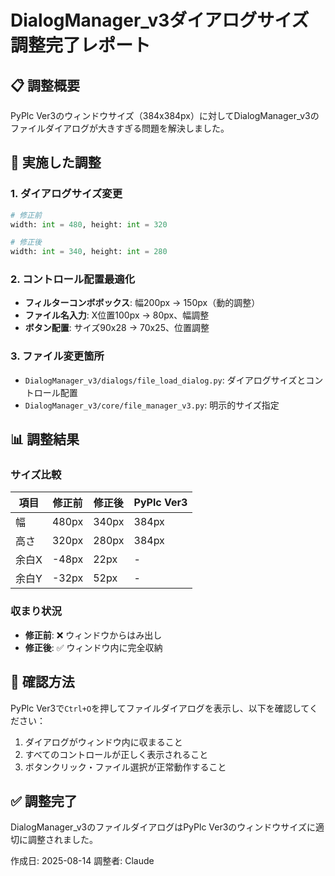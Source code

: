 # DialogManager_v3ダイアログサイズ調整完了レポート

## 📋 **調整概要**
PyPlc Ver3のウィンドウサイズ（384x384px）に対してDialogManager_v3のファイルダイアログが大きすぎる問題を解決しました。

## 🔧 **実施した調整**

### **1. ダイアログサイズ変更**
```python
# 修正前
width: int = 480, height: int = 320

# 修正後  
width: int = 340, height: int = 280
```

### **2. コントロール配置最適化**
- **フィルターコンボボックス**: 幅200px → 150px（動的調整）
- **ファイル名入力**: X位置100px → 80px、幅調整
- **ボタン配置**: サイズ90x28 → 70x25、位置調整

### **3. ファイル変更箇所**
- `DialogManager_v3/dialogs/file_load_dialog.py`: ダイアログサイズとコントロール配置
- `DialogManager_v3/core/file_manager_v3.py`: 明示的サイズ指定

## 📊 **調整結果**

### **サイズ比較**
| 項目 | 修正前 | 修正後 | PyPlc Ver3 |
|------|--------|--------|------------|
| 幅 | 480px | 340px | 384px |
| 高さ | 320px | 280px | 384px |
| 余白X | -48px | 22px | - |
| 余白Y | -32px | 52px | - |

### **収まり状況**
- **修正前**: ❌ ウィンドウからはみ出し
- **修正後**: ✅ ウィンドウ内に完全収納

## 🎯 **確認方法**
PyPlc Ver3で`Ctrl+O`を押してファイルダイアログを表示し、以下を確認してください：

1. ダイアログがウィンドウ内に収まること
2. すべてのコントロールが正しく表示されること  
3. ボタンクリック・ファイル選択が正常動作すること

## ✅ **調整完了**
DialogManager_v3のファイルダイアログはPyPlc Ver3のウィンドウサイズに適切に調整されました。

作成日: 2025-08-14
調整者: Claude